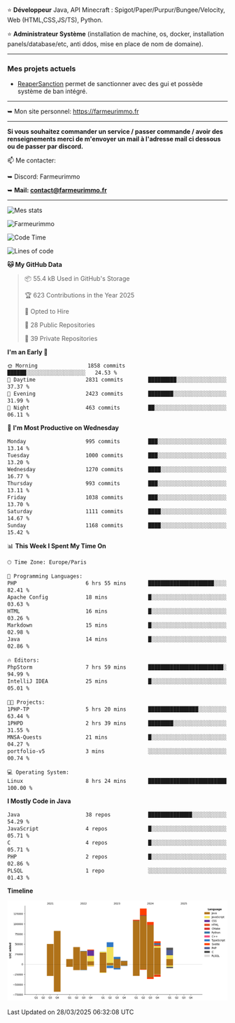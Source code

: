 ⭐ **Développeur** Java, API Minecraft : Spigot/Paper/Purpur/Bungee/Velocity, Web (HTML,CSS,JS/TS), Python.

⭐ **Administrateur Système** (installation de machine, os, docker, installation panels/database/etc, anti ddos, mise en place de nom de domaine).

---

### Mes projets actuels
- [ReaperSanction](https://www.spigotmc.org/resources/reapersanction.89580/) permet de sanctionner avec des gui et possède système de ban intégré.

---

➥ Mon site personnel: https://farmeurimmo.fr

---

**Si vous souhaitez commander un service / passer commande / avoir des renseignements merci de m'envoyer un mail à l'adresse mail ci dessous ou de passer par discord.**

📫 Me contacter:
 
   ➥ Discord: Farmeurimmo
   
   ➥ **Mail: contact@farmeurimmo.fr**

---

![Mes stats](https://github-readme-stats.farmeurimmo.fr/api?username=Farmeurimmo&count_private=true&show_icons=true&theme=radical)

<img src="https://komarev.com/ghpvc/?username=Farmeurimmo" alt="Farmeurimmo" />

<!--START_SECTION:waka-->
![Code Time](http://img.shields.io/badge/Code%20Time-1%2C942%20hrs%2050%20mins-blue)

![Lines of code](https://img.shields.io/badge/From%20Hello%20World%20I%27ve%20Written-822.3%20thousand%20lines%20of%20code-blue)

**🐱 My GitHub Data** 

> 📦 55.4 kB Used in GitHub's Storage 
 > 
> 🏆 623 Contributions in the Year 2025
 > 
> 💼 Opted to Hire
 > 
> 📜 28 Public Repositories 
 > 
> 🔑 39 Private Repositories 
 > 
**I'm an Early 🐤** 

```text
🌞 Morning                1858 commits        ██████░░░░░░░░░░░░░░░░░░░   24.53 % 
🌆 Daytime                2831 commits        █████████░░░░░░░░░░░░░░░░   37.37 % 
🌃 Evening                2423 commits        ████████░░░░░░░░░░░░░░░░░   31.99 % 
🌙 Night                  463 commits         ██░░░░░░░░░░░░░░░░░░░░░░░   06.11 % 
```
📅 **I'm Most Productive on Wednesday** 

```text
Monday                   995 commits         ███░░░░░░░░░░░░░░░░░░░░░░   13.14 % 
Tuesday                  1000 commits        ███░░░░░░░░░░░░░░░░░░░░░░   13.20 % 
Wednesday                1270 commits        ████░░░░░░░░░░░░░░░░░░░░░   16.77 % 
Thursday                 993 commits         ███░░░░░░░░░░░░░░░░░░░░░░   13.11 % 
Friday                   1038 commits        ███░░░░░░░░░░░░░░░░░░░░░░   13.70 % 
Saturday                 1111 commits        ████░░░░░░░░░░░░░░░░░░░░░   14.67 % 
Sunday                   1168 commits        ████░░░░░░░░░░░░░░░░░░░░░   15.42 % 
```


📊 **This Week I Spent My Time On** 

```text
🕑︎ Time Zone: Europe/Paris

💬 Programming Languages: 
PHP                      6 hrs 55 mins       █████████████████████░░░░   82.41 % 
Apache Config            18 mins             █░░░░░░░░░░░░░░░░░░░░░░░░   03.63 % 
HTML                     16 mins             █░░░░░░░░░░░░░░░░░░░░░░░░   03.26 % 
Markdown                 15 mins             █░░░░░░░░░░░░░░░░░░░░░░░░   02.98 % 
Java                     14 mins             █░░░░░░░░░░░░░░░░░░░░░░░░   02.86 % 

🔥 Editors: 
PhpStorm                 7 hrs 59 mins       ████████████████████████░   94.99 % 
IntelliJ IDEA            25 mins             █░░░░░░░░░░░░░░░░░░░░░░░░   05.01 % 

🐱‍💻 Projects: 
1PHP-TP                  5 hrs 20 mins       ████████████████░░░░░░░░░   63.44 % 
1PHPD                    2 hrs 39 mins       ████████░░░░░░░░░░░░░░░░░   31.55 % 
MNSA-Quests              21 mins             █░░░░░░░░░░░░░░░░░░░░░░░░   04.27 % 
portfolio-v5             3 mins              ░░░░░░░░░░░░░░░░░░░░░░░░░   00.74 % 

💻 Operating System: 
Linux                    8 hrs 24 mins       █████████████████████████   100.00 % 
```

**I Mostly Code in Java** 

```text
Java                     38 repos            ██████████████░░░░░░░░░░░   54.29 % 
JavaScript               4 repos             █░░░░░░░░░░░░░░░░░░░░░░░░   05.71 % 
C                        4 repos             █░░░░░░░░░░░░░░░░░░░░░░░░   05.71 % 
PHP                      2 repos             █░░░░░░░░░░░░░░░░░░░░░░░░   02.86 % 
PLSQL                    1 repo              ░░░░░░░░░░░░░░░░░░░░░░░░░   01.43 % 
```



**Timeline**

![Lines of Code chart](https://raw.githubusercontent.com/Farmeurimmo/Farmeurimmo/main/assets/bar_graph.png)


 Last Updated on 28/03/2025 06:32:08 UTC
<!--END_SECTION:waka-->
